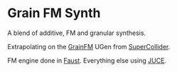 # Grain FM Synth
A blend of additive, FM and granular synthesis. 

Extrapolating on the [GrainFM](https://doc.sccode.org/Classes/GrainFM.html) 
UGen from [SuperCollider](https://supercollider.github.io/).

FM engine done in [Faust](https://faust.grame.fr/). 
Everything else using [JUCE](https://github.com/juce-framework/JUCE).
